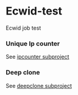 # Ecwid-test
Ecwid job test

### Unique Ip counter
See [ipcounter subproject](ipcounter/README.md)


### Deep clone
See [deepclone subproject](deepclone/README.md)
